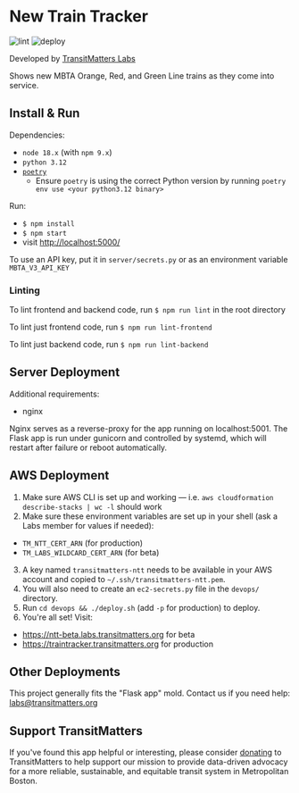 # New Train Tracker
![lint](https://github.com/transitmatters/new-train-tracker/workflows/lint/badge.svg?branch=main)
![deploy](https://github.com/transitmatters/new-train-tracker/workflows/deploy/badge.svg?branch=main)

Developed by [TransitMatters Labs](https://transitmatters.org/transitmatters-labs)

Shows new MBTA Orange, Red, and Green Line trains as they come into service.

## Install & Run
Dependencies:
- `node 18.x` (with `npm 9.x`)
- `python 3.12`
- [`poetry`](https://python-poetry.org/)
  - Ensure `poetry` is using the correct Python version by running `poetry env use <your python3.12 binary>`

Run:
- `$ npm install`
- `$ npm start`
- visit [http://localhost:5000/](http://localhost:5000/)

To use an API key, put it in `server/secrets.py` or as an environment variable `MBTA_V3_API_KEY`

### Linting
To lint frontend and backend code, run `$ npm run lint` in the root directory

To lint just frontend code, run `$ npm run lint-frontend`

To lint just backend code, run `$ npm run lint-backend`

## Server Deployment
Additional requirements:
- nginx

Nginx serves as a reverse-proxy for the app running on localhost:5001.
The Flask app is run under gunicorn and controlled by systemd, which will restart after failure or reboot automatically.

## AWS Deployment
1. Make sure AWS CLI is set up and working — i.e. `aws cloudformation describe-stacks | wc -l` should work
2. Make sure these environment variables are set up in your shell (ask a Labs member for values if needed):
  - `TM_NTT_CERT_ARN` (for production)
  - `TM_LABS_WILDCARD_CERT_ARN` (for beta)
3. A key named `transitmatters-ntt` needs to be available in your AWS account and copied to `~/.ssh/transitmatters-ntt.pem`.
4. You will also need to create an `ec2-secrets.py` file in the `devops/` directory.
5. Run `cd devops && ./deploy.sh` (add `-p` for production) to deploy.
6. You're all set! Visit:
- https://ntt-beta.labs.transitmatters.org for beta
- https://traintracker.transitmatters.org for production

## Other Deployments
This project generally fits the "Flask app" mold. Contact us if you need help: labs@transitmatters.org

## Support TransitMatters
If you've found this app helpful or interesting, please consider [donating](https://transitmatters.org/donate) to TransitMatters to help support our mission to provide data-driven advocacy for a more reliable, sustainable, and equitable transit system in Metropolitan Boston.
